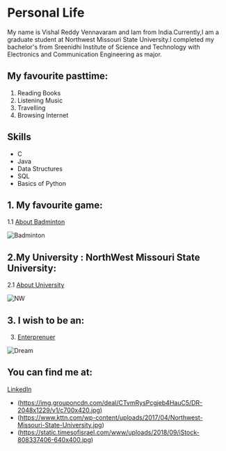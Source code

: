 # Personal Life
My name is Vishal Reddy Vennavaram and Iam from India.Currently,I am a graduate student at Northwest Missouri State University.I completed my bachelor's from Sreenidhi Institute of Science and Technology with  Electronics and Communication Engineering as major.
## My favourite pasttime:
1. Reading Books
2. Listening Music
3. Travelling
4. Browsing Internet 
## Skills 
* C
* Java
* Data Structures
* SQL
* Basics of Python
## 1. My favourite game:
1.1 [About Badminton](https://en.wikipedia.org/wiki/Badminton)

![Badminton](https://img.grouponcdn.com/deal/CTvmRysPcgjeb4HauC5/DR-2048x1229/v1/c700x420.jpg)


## 2.My University : NorthWest Missouri State University:
2.1 [About University](https://www.nwmissouri.edu/)

![NW](https://www.kttn.com/wp-content/uploads/2017/04/Northwest-Missouri-State-University.jpg)



## 3. I wish to be an: 
3. [Enterprenuer](https://en.wikipedia.org/wiki/Entrepreneurship)

![Dream](https://static.timesofisrael.com/www/uploads/2018/09/iStock-808337406-640x400.jpg)


## You can find me at:
[LinkedIn](https://www.linkedin.com/in/vishalreddyvennavaram/)
* (https://img.grouponcdn.com/deal/CTvmRysPcgjeb4HauC5/DR-2048x1229/v1/c700x420.jpg)
* (https://www.kttn.com/wp-content/uploads/2017/04/Northwest-Missouri-State-University.jpg)
* (https://static.timesofisrael.com/www/uploads/2018/09/iStock-808337406-640x400.jpg)



